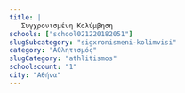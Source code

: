 ```yaml
---
title: |
   Συγχρονισμένη Κολύμβηση
schools: ["school021220182051"]
slugSubcategory: "sigxronismeni-kolimvisi"
category: "Αθλητισμός"
slugCategory: "athlitismos"
schoolscount: "1"
city: "Αθήνα"
---
```


